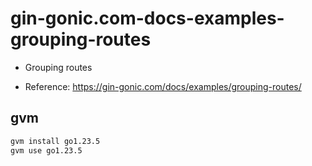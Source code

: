 # gin-gonic.com-docs-examples-grouping-routes

- Grouping routes

- Reference: https://gin-gonic.com/docs/examples/grouping-routes/

## gvm

```sh
gvm install go1.23.5
gvm use go1.23.5
```
